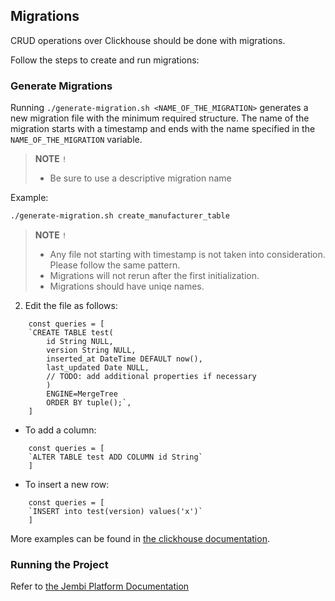 ## Migrations

CRUD operations over Clickhouse should be done with migrations. 

Follow the steps to create and run migrations: 

### Generate Migrations 

Running `./generate-migration.sh <NAME_OF_THE_MIGRATION>` generates a new migration file with the minimum required structure. 
The name of the migration starts with a timestamp and ends with the name specified in the `NAME_OF_THE_MIGRATION` variable.

> **NOTE**  `!` 
> * Be sure to use a descriptive migration name

Example: 
```sh
./generate-migration.sh create_manufacturer_table
```

> **NOTE**  `!` 
> * Any file not starting with timestamp is not taken into consideration. Please follow the same pattern.
> * Migrations will not rerun after the first initialization.
> * Migrations should have uniqe names.

2. Edit the file as follows:

```
	const queries = [
	`CREATE TABLE test(
		id String NULL,
		version String NULL,
		inserted_at DateTime DEFAULT now(),
		last_updated Date NULL,
		// TODO: add additional properties if necessary
		) 
		ENGINE=MergeTree
		ORDER BY tuple();`,
	] 
```

* To add a column:

```
	const queries = [
	`ALTER TABLE test ADD COLUMN id String`
	] 
```

* To insert a new row:

```
	const queries = [
	`INSERT into test(version) values('x')`
	] 
```

More examples can be found in [the clickhouse documentation](https://clickhouse.com/docs/en/analyze).

### Running the Project

Refer to [the Jembi Platform Documentation](https://app.gitbook.com/o/lTiMw1wKTVQEjepxV4ou/s/ozRkSu9v4EJR8LJ8nFIv/)
